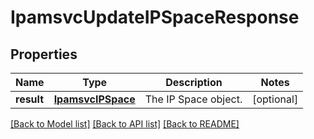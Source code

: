 # IpamsvcUpdateIPSpaceResponse

## Properties
Name | Type | Description | Notes
------------ | ------------- | ------------- | -------------
**result** | [**IpamsvcIPSpace**](IpamsvcIPSpace.md) | The IP Space object. | [optional] 

[[Back to Model list]](../README.md#documentation-for-models) [[Back to API list]](../README.md#documentation-for-api-endpoints) [[Back to README]](../README.md)



